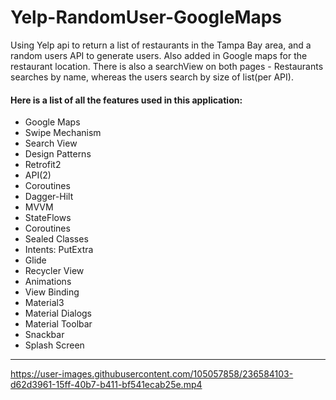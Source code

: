 # Yelp-RandomUser-GoogleMaps
Using Yelp api to return a list of restaurants in the Tampa Bay area, and a random users API to generate users. 
Also added in Google maps for the restaurant location. There is also a searchView on both pages - Restaurants
searches by name, whereas the users search by size of list(per API). 

#### Here is a list of all the features used in this application:

- Google Maps
- Swipe Mechanism
- Search View
- Design Patterns
- Retrofit2
- API(2)
- Coroutines
- Dagger-Hilt
- MVVM
- StateFlows
- Coroutines
- Sealed Classes
- Intents: PutExtra
- Glide
- Recycler View
- Animations
- View Binding
- Material3
- Material Dialogs
- Material Toolbar
- Snackbar
- Splash Screen
<hr>

https://user-images.githubusercontent.com/105057858/236584103-d62d3961-15ff-40b7-b411-bf541ecab25e.mp4
